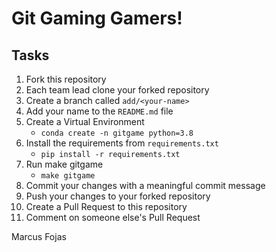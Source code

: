 # Git Gaming Gamers!

## Tasks

1. Fork this repository
2. Each team lead clone your forked repository
3. Create a branch called `add/<your-name>`
4. Add your name to the `README.md` file
5. Create a Virtual Environment
    - ```conda create -n gitgame python=3.8```
6. Install the requirements from `requirements.txt`
    - ```pip install -r requirements.txt```
7. Run make gitgame
    - ```make gitgame```
8. Commit your changes with a meaningful commit message
9. Push your changes to your forked repository
10. Create a Pull Request to this repository
11. Comment on someone else's Pull Request

Marcus Fojas